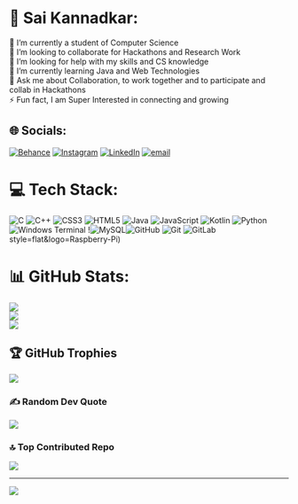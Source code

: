 # 💫 Sai Kannadkar:
🔭 I’m currently a student of Computer Science<br>👯 I’m looking to collaborate for Hackathons and Research Work<br>🤝 I’m looking for help with my skills and CS knowledge<br>🌱 I’m currently learning Java and Web Technologies<br>💬 Ask me about Collaboration, to work together and to participate and collab in Hackathons<br>⚡ Fun fact, I am Super Interested in connecting and growing


## 🌐 Socials:
[![Behance](https://img.shields.io/badge/Behance-1769ff?logo=behance&logoColor=white)](https://behance.net/saikannadkar) [![Instagram](https://img.shields.io/badge/Instagram-%23E4405F.svg?logo=Instagram&logoColor=white)](https://instagram.com/sai.kannadkar) [![LinkedIn](https://img.shields.io/badge/LinkedIn-%230077B5.svg?logo=linkedin&logoColor=white)](https://linkedin.com/in/saikannadkar) [![email](https://img.shields.io/badge/Email-D14836?logo=gmail&logoColor=white)](mailto:saikannadkar@gmail.com) 

# 💻 Tech Stack:
![C](https://img.shields.io/badge/c-%2300599C.svg?style=flat&logo=c&logoColor=white) ![C++](https://img.shields.io/badge/c++-%2300599C.svg?style=flat&logo=c%2B%2B&logoColor=white) ![CSS3](https://img.shields.io/badge/css3-%231572B6.svg?style=flat&logo=css3&logoColor=white) ![HTML5](https://img.shields.io/badge/html5-%23E34F26.svg?style=flat&logo=html5&logoColor=white) ![Java](https://img.shields.io/badge/java-%23ED8B00.svg?style=flat&logo=openjdk&logoColor=white) ![JavaScript](https://img.shields.io/badge/javascript-%23323330.svg?style=flat&logo=javascript&logoColor=%23F7DF1E) ![Kotlin](https://img.shields.io/badge/kotlin-%237F52FF.svg?style=flat&logo=kotlin&logoColor=white) ![Python](https://img.shields.io/badge/python-3670A0?style=flat&logo=python&logoColor=ffdd54) ![Windows Terminal](https://img.shields.io/badge/Windows%20Terminal-%234D4D4D.svg?style=flat&logo=windows-terminal&logoColor=white) !![MySQL](https://img.shields.io/badge/mysql-4479A1.svg?style=flat&logo=mysql&logoColor=white)![GitHub](https://img.shields.io/badge/github-%23121011.svg?style=flat&logo=github&logoColor=white) ![Git](https://img.shields.io/badge/git-%23F05033.svg?style=flat&logo=git&logoColor=white) ![GitLab](https://img.shields.io/badge/gitlab-%23181717.svg?style=flat&logo=gitlab&logoColor=white) style=flat&logo=Raspberry-Pi)
# 📊 GitHub Stats:
![](https://github-readme-stats.vercel.app/api?username=saikannadkar&theme=blue_navy&hide_border=false&include_all_commits=true&count_private=true)<br/>
![](https://nirzak-streak-stats.vercel.app/?user=saikannadkar&theme=blue_navy&hide_border=false)<br/>
![](https://github-readme-stats.vercel.app/api/top-langs/?username=saikannadkar&theme=blue_navy&hide_border=false&include_all_commits=true&count_private=true&layout=compact)

## 🏆 GitHub Trophies
![](https://github-profile-trophy.vercel.app/?username=saikannadkar&theme=radical&no-frame=false&no-bg=true&margin-w=4)

### ✍️ Random Dev Quote
![](https://quotes-github-readme.vercel.app/api?type=horizontal&theme=radical)

### 🔝 Top Contributed Repo
![](https://github-contributor-stats.vercel.app/api?username=saikannadkar&limit=5&theme=dark&combine_all_yearly_contributions=true)

---
[![](https://visitcount.itsvg.in/api?id=saikannadkar&icon=0&color=1)](https://visitcount.itsvg.in)

<!-- Proudly created with GPRM ( https://gprm.itsvg.in ) -->
